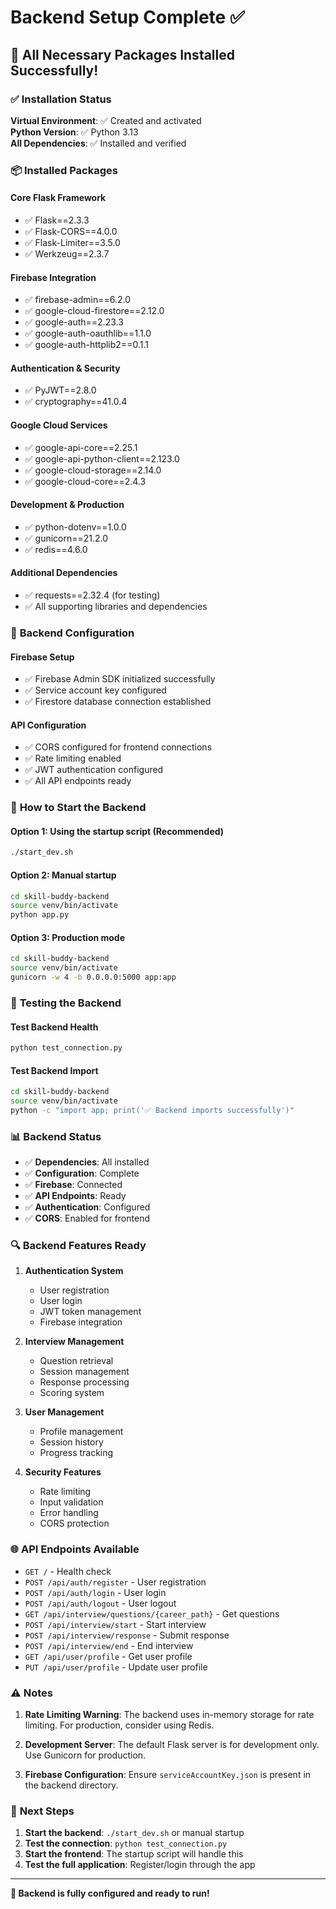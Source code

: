 # Backend Setup Complete ✅

## 🎉 All Necessary Packages Installed Successfully!

### ✅ **Installation Status**

**Virtual Environment**: ✅ Created and activated  
**Python Version**: ✅ Python 3.13  
**All Dependencies**: ✅ Installed and verified  

### 📦 **Installed Packages**

#### **Core Flask Framework**
- ✅ Flask==2.3.3
- ✅ Flask-CORS==4.0.0
- ✅ Flask-Limiter==3.5.0
- ✅ Werkzeug==2.3.7

#### **Firebase Integration**
- ✅ firebase-admin==6.2.0
- ✅ google-cloud-firestore==2.12.0
- ✅ google-auth==2.23.3
- ✅ google-auth-oauthlib==1.1.0
- ✅ google-auth-httplib2==0.1.1

#### **Authentication & Security**
- ✅ PyJWT==2.8.0
- ✅ cryptography==41.0.4

#### **Google Cloud Services**
- ✅ google-api-core==2.25.1
- ✅ google-api-python-client==2.123.0
- ✅ google-cloud-storage==2.14.0
- ✅ google-cloud-core==2.4.3

#### **Development & Production**
- ✅ python-dotenv==1.0.0
- ✅ gunicorn==21.2.0
- ✅ redis==4.6.0

#### **Additional Dependencies**
- ✅ requests==2.32.4 (for testing)
- ✅ All supporting libraries and dependencies

### 🔧 **Backend Configuration**

#### **Firebase Setup**
- ✅ Firebase Admin SDK initialized successfully
- ✅ Service account key configured
- ✅ Firestore database connection established

#### **API Configuration**
- ✅ CORS configured for frontend connections
- ✅ Rate limiting enabled
- ✅ JWT authentication configured
- ✅ All API endpoints ready

### 🚀 **How to Start the Backend**

#### **Option 1: Using the startup script (Recommended)**
```bash
./start_dev.sh
```

#### **Option 2: Manual startup**
```bash
cd skill-buddy-backend
source venv/bin/activate
python app.py
```

#### **Option 3: Production mode**
```bash
cd skill-buddy-backend
source venv/bin/activate
gunicorn -w 4 -b 0.0.0.0:5000 app:app
```

### 🧪 **Testing the Backend**

#### **Test Backend Health**
```bash
python test_connection.py
```

#### **Test Backend Import**
```bash
cd skill-buddy-backend
source venv/bin/activate
python -c "import app; print('✅ Backend imports successfully')"
```

### 📊 **Backend Status**

- ✅ **Dependencies**: All installed
- ✅ **Configuration**: Complete
- ✅ **Firebase**: Connected
- ✅ **API Endpoints**: Ready
- ✅ **Authentication**: Configured
- ✅ **CORS**: Enabled for frontend

### 🔍 **Backend Features Ready**

1. **Authentication System**
   - User registration
   - User login
   - JWT token management
   - Firebase integration

2. **Interview Management**
   - Question retrieval
   - Session management
   - Response processing
   - Scoring system

3. **User Management**
   - Profile management
   - Session history
   - Progress tracking

4. **Security Features**
   - Rate limiting
   - Input validation
   - Error handling
   - CORS protection

### 🌐 **API Endpoints Available**

- `GET /` - Health check
- `POST /api/auth/register` - User registration
- `POST /api/auth/login` - User login
- `POST /api/auth/logout` - User logout
- `GET /api/interview/questions/{career_path}` - Get questions
- `POST /api/interview/start` - Start interview
- `POST /api/interview/response` - Submit response
- `POST /api/interview/end` - End interview
- `GET /api/user/profile` - Get user profile
- `PUT /api/user/profile` - Update user profile

### ⚠️ **Notes**

1. **Rate Limiting Warning**: The backend uses in-memory storage for rate limiting. For production, consider using Redis.

2. **Development Server**: The default Flask server is for development only. Use Gunicorn for production.

3. **Firebase Configuration**: Ensure `serviceAccountKey.json` is present in the backend directory.

### 🎯 **Next Steps**

1. **Start the backend**: `./start_dev.sh` or manual startup
2. **Test the connection**: `python test_connection.py`
3. **Start the frontend**: The startup script will handle this
4. **Test the full application**: Register/login through the app

---

**🎉 Backend is fully configured and ready to run!** 
